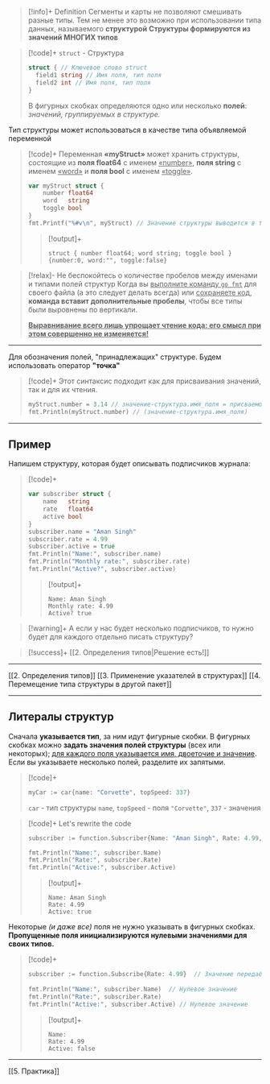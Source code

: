 > [!info]+ Definition
> Сегменты и карты не позволяют смешивать разные типы. Тем не менее это возможно при использовании типа данных, называемого **структурой**
> **Структуры формируются из значений МНОГИХ типов**

>[!code]+ `struct` - Структура
>```go
> struct { // Ключевое слово struct
> 	field1 string // Имя поля, тип поля
> 	field2 int // Имя поля, тип поля
> }
>```
>В фигурных скобках определяются одно или несколько **полей**: *значений, группируемых в структуре.*

Тип структуры может использоваться в качестве типа объявляемой переменной

> [!code]+
> Переменная **«myStruct»** может хранить структуры, состоящие из **поля float64** с именем <u>«number»</u>, **поля string** с именем <u>«word»</u> и **поля bool** с именем <u>«toggle»</u>.
> ```go
> var myStruct struct {  
>     number float64  
>     word   string  
>     toggle bool  
> }  
> fmt.Printf("%#v\n", myStruct) // Значение структуры выводится в том виде, в котором оно записывается в коде Go
> ```
> > [!output]+
> > ```
> > struct { number float64; word string; toggle bool }{number:0, word:"", toggle:false}
> > ```

>[!relax]- Не беспокойтесь о количестве пробелов между именами и типами полей структур
>Когда вы <u>выполните команду `go fmt`</u> для своего файла (а это следует делать всегда) или <u>сохраняете код</u>, **команда вставит дополнительные пробелы**, чтобы все типы были выровнены по вертикали. 
> 
> <u>**Выравнивание всего лишь упрощает чтение кода: его смысл при этом совершенно не изменяется!**</u>
>

---
Для обозначения полей, "принадлежащих" структуре. Будем использовать оператор **"точка"**
>[!code]+ Этот синтаксис подходит как для присваивания значений, так и для их чтения.
>```go
> myStruct.number = 3.14 // значение-структура.имя_поля = присваемое значение 
> fmt.Println(myStruct.number) // (значение-структура.имя_поля)
>```

---
## Пример
Напишем структуру, которая будет описывать подписчиков журнала:
> [!code]+
> ```go
> var subscriber struct {  
>     name   string  
>     rate   float64  
>     active bool  
> }  
> subscriber.name = "Aman Singh"  
> subscriber.rate = 4.99  
> subscriber.active = true  
> fmt.Println("Name:", subscriber.name)  
> fmt.Println("Monthly rate:", subscriber.rate)  
> fmt.Println("Active?", subscriber.active)
> ```
> > [!output]+
> > ```
> > Name: Aman Singh
> > Monthly rate: 4.99
> > Active? true
> > ```

> [!warning]+ А если у нас будет несколько подписчиков, то нужно будет для каждого отдельно писать структуру?

> [!success]+ [[2. Определения типов|Решение есть!]]

---
[[2. Определения типов]]
[[3. Применение указателей в структурах]]
[[4. Перемещение типа структуры в другой пакет]]

---
## Литералы структур

Сначала **указывается тип**, за ним идут фигурные скобки. В фигурных скобках можно **задать значения полей структуры** (всех или некоторых); <u>для каждого поля указывается имя, двоеточие и значение</u>. Если вы указываете несколько полей, разделите их запятыми.

>[!code]+
>```go
> myCar := car{name: "Corvette", topSpeed: 337}
>```
> `car` - тип структуры
> `name`, `topSpeed` - поля
> `"Corvette"`, `337` - значения

> [!code]+ Let's rewrite the code
> ```go
> subscriber := function.Subscriber{Name: "Aman Singh", Rate: 4.99, Active: true}
> 
> fmt.Println("Name:", subscriber.Name) 
> fmt.Println("Rate:", subscriber.Rate) 
> fmt.Println("Active:", subscriber.Active)
> ```
> > [!output]+
> > ```
> > Name: Aman Singh
> > Rate: 4.99
> > Active: true
> > ```


Некоторые *(и даже все)* поля не нужно указывать в фигурных скобках. **Пропущенные поля инициализируются нулевыми значениями для своих типов.**

> [!code]+
> ```go
> subscriber := function.Subscribe{Rate: 4.99}  // Значение передаётся только полю Rate
>   
> fmt.Println("Name:", subscriber.Name)  // Нулевое значение
> fmt.Println("Rate:", subscriber.Rate)  
> fmt.Println("Active:", subscriber.Active) // Нулевое значение
> ```
> > [!output]+
> > ```
> > Name: 
> > Rate: 4.99
> > Active: false
> > ```

---
[[5. Практика]]